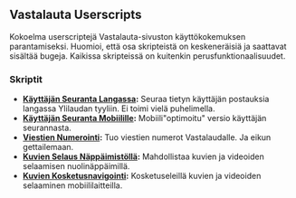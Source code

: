 ## Vastalauta Userscripts
Kokoelma userscriptejä Vastalauta-sivuston käyttökokemuksen parantamiseksi. Huomioi, että osa skripteistä on keskeneräisiä ja saattavat sisältää bugeja. Kaikissa skripteissä on kuitenkin perusfunktionaalisuudet.

### Skriptit
- **[Käyttäjän Seuranta Langassa](https://github.com/Vastanonyymi/vastalauta-userscript/raw/main/Vastalauta%20Track%20User%20Posts%20in%20Thread.user.js):** Seuraa tietyn käyttäjän postauksia langassa Ylilaudan tyyliin. Ei toimi vielä puhelimella.
- **[Käyttäjän Seuranta Mobiilille](https://github.com/Vastanonyymi/vastalauta-userscript/raw/main/Vastalauta%20Track%20User%20Posts%20Mobile.user.js):** Mobiili"optimoitu" versio käyttäjän seurannasta.
- **[Viestien Numerointi](https://github.com/Vastanonyymi/vastalauta-userscript/raw/main/Vastalauta%20Post%20IDs.user.js):** Tuo viestien numerot Vastalaudalle. Ja eikun gettailemaan.
- **[Kuvien Selaus Näppäimistöllä](https://github.com/Vastanonyymi/vastalauta-userscript/raw/main/Vastalauta%20File%20Navigation.user.js):** Mahdollistaa kuvien ja videoiden selaamisen nuolinäppäimillä.
- **[Kuvien Kosketusnavigointi](https://github.com/Vastanonyymi/vastalauta-userscript/raw/main/Vastalauta%20File%20Navigation%20for%20Mobile.user.js):** Kosketuseleillä kuvien ja videoiden selaaminen mobiililaitteilla.
